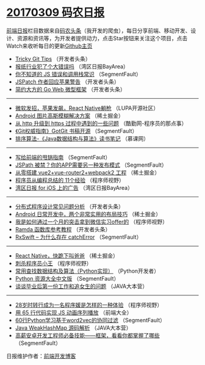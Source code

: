 # [20170309 码农日报](http://hao.caibaojian.com/date/2017/03/09)

[前端日报](http://caibaojian.com/c/news)栏目数据来自[码农头条](http://hao.caibaojian.com/)（我开发的爬虫），每日分享前端、移动开发、设计、资源和资讯等，为开发者提供动力，点击Star按钮来关注这个项目，点击Watch来收听每日的更新[Github主页](https://github.com/kujian/frontendDaily)
* [Tricky Git Tips](http://hao.caibaojian.com/29359.html) （开发者头条）
* [报纸行业犯了个大错误吗](http://hao.caibaojian.com/29308.html) （湾区日报BayArea）
* [你不知道的 JS 错误和调用栈常识](http://hao.caibaojian.com/29385.html) （SegmentFault）
* [JSPatch 作者回应苹果警告](http://hao.caibaojian.com/29360.html) （开发者头条）
* [简约大方的 Go Web 微型框架](http://hao.caibaojian.com/29361.html) （开发者头条）

***
* [微软发招，苹果发飙，React Native躺枪](http://hao.caibaojian.com/29351.html) （LUPA开源社区）
* [Android 图片高斯模糊解决方案](http://hao.caibaojian.com/29414.html) （稀土掘金）
* [从 http 升级到 https 过程中遇到的一些问题](http://hao.caibaojian.com/29407.html) （酷勤网-程序员的那点事）
* [《Git权威指南》GotGit 书稿开源](http://hao.caibaojian.com/29384.html) （SegmentFault）
* [排序算法-《Java数据结构与算法》读书笔记](http://hao.caibaojian.com/29325.html) （慕课网）

***
* [写给前端的甩锅指南](http://hao.caibaojian.com/29386.html) （SegmentFault）
* [JSPath 被禁？你的APP需要另一种发布模式](http://hao.caibaojian.com/29387.html) （SegmentFault）
* [从零搭建 vue2+vue-router2+webpack2 工程](http://hao.caibaojian.com/29413.html) （稀土掘金）
* [程序员从编程总结的 11个经验](http://hao.caibaojian.com/29392.html) （程序师视野）
* [湾区日报 for iOS 上的广告](http://hao.caibaojian.com/29329.html) （湾区日报BayArea）

***
* [分布式程序设计常见问题分析](http://hao.caibaojian.com/29362.html) （开发者头条）
* [Android 日常开发中，两个非常实用的布局技巧](http://hao.caibaojian.com/29415.html) （稀土掘金）
* [我是如何通过一个月的突击拿到微信实习offer的](http://hao.caibaojian.com/29393.html) （程序师视野）
* [Ramda 函数库参考教程](http://hao.caibaojian.com/29363.html) （开发者头条）
* [RxSwift &#8211; 为什么存在 catchError](http://hao.caibaojian.com/29380.html) （SegmentFault）

***
* [React Native，快跪下叫爸爸](http://hao.caibaojian.com/29416.html) （稀土掘金）
* [刺杀程序员小王](http://hao.caibaojian.com/29394.html) （程序师视野）
* [常用查找数据结构及算法（Python实现）](http://hao.caibaojian.com/29341.html) （Python开发者）
* [Python 资源大全中文版](http://hao.caibaojian.com/29381.html) （SegmentFault）
* [谈谈毕业后第一份工作和追女生的问题](http://hao.caibaojian.com/29354.html) （JAVA大本营）

***
* [28岁时转行成为一名程序媛是怎样的一种体验](http://hao.caibaojian.com/29395.html) （程序师视野）
* [用 65 行代码实现 JS 动画序列播放](http://hao.caibaojian.com/29342.html) （前端大全）
* [60行Python学习基于word2vec的协同过滤](http://hao.caibaojian.com/29382.html) （SegmentFault）
* [Java WeakHashMap 源码解析](http://hao.caibaojian.com/29355.html) （JAVA大本营）
* [高薪安卓开发工程师必备技能——框架，看看你都掌握了哪些](http://hao.caibaojian.com/29383.html) （SegmentFault）

日报维护作者：[前端开发博客](http://caibaojian.com/) 